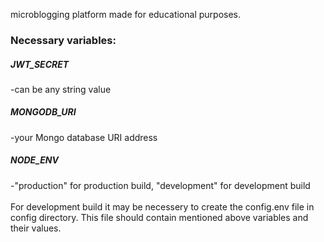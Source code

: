 microblogging platform made for educational purposes.
<h3> Necessary variables: </h3>
<h5>JWT_SECRET</h5>     -can be any string value  <br />
<h5>MONGODB_URI</h5>    -your Mongo database URI address  <br />
<h5>NODE_ENV</h5>       -"production" for production build, "development" for development build  <br /> <br />
For development build it may be necessery to create the config.env file in config directory. This file should contain mentioned above variables and their values.
